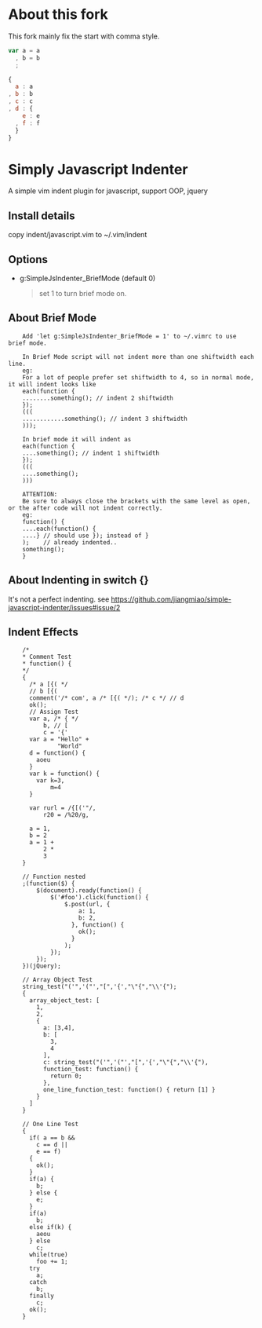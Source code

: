 About this fork
====
This fork mainly fix the start with comma style.

```javascript
var a = a
  , b = b
  ;

{
  a : a
, b : b
, c : c
, d : {
    e : e
  , f : f
  }
}
```

Simply Javascript Indenter
==========================
A simple vim indent plugin for javascript, support OOP, jquery

Install details
---------------

copy indent/javascript.vim to ~/.vim/indent

Options
-------
* g:SimpleJsIndenter_BriefMode (default 0)
  > set 1 to turn brief mode on.

About Brief Mode
----------------
        Add 'let g:SimpleJsIndenter_BriefMode = 1' to ~/.vimrc to use brief mode.

        In Brief Mode script will not indent more than one shiftwidth each line.
        eg:
        For a lot of people prefer set shiftwidth to 4, so in normal mode, it will indent looks like
        each(function {
        ........something(); // indent 2 shiftwidth
        });
        (((
        ............something(); // indent 3 shiftwidth
        )));

        In brief mode it will indent as
        each(function {
        ....something(); // indent 1 shiftwidth
        });
        (((
        ....something();
        )))

        ATTENTION:
        Be sure to always close the brackets with the same level as open, or the after code will not indent correctly.
        eg:
        function() {
        ....each(function() {
        ....} // should use }); instead of }
        );    // already indented..
        something();
        }

About Indenting in switch {}
----------------------------
It's not a perfect indenting.
see https://github.com/jiangmiao/simple-javascript-indenter/issues#issue/2


Indent Effects
--------------
        /*
        * Comment Test 
        * function() {
        */
        {
          /* a [{( */
          // b [{(
          comment('/* com', a /* [{( */); /* c */ // d
          ok();
          // Assign Test
          var a, /* { */
              b, // [
              c = '{'
          var a = "Hello" +
                  "World"
          d = function() {
            aoeu
          }
          var k = function() {
            var k=3,
                m=4
          }

          var rurl = /{[('"/,
              r20 = /%20/g,

          a = 1,
          b = 2
          a = 1 +
              2 *
              3
        }

        // Function nested
        ;(function($) {
            $(document).ready(function() {
                $('#foo').click(function() {
                    $.post(url, {
                        a: 1, 
                        b: 2,
                      }, function() {
                        ok(); 
                      }
                    );
                });
            });
        })(jQuery);

        // Array Object Test
        string_test("('",'("',"[",'{',"\"{","\\'{"); 
        {
          array_object_test: [
            1,
            2,
            {
              a: [3,4],
              b: [
                3,
                4
              ],
              c: string_test("('",'("',"[",'{',"\"{","\\'{"),
              function_test: function() {
                return 0;
              },
              one_line_function_test: function() { return [1] }
            }
          ]
        }

        // One Line Test
        {
          if( a == b &&
            c == d ||
            e == f) 
          {
            ok();
          }
          if(a) {
            b;
          } else {
            e;
          }
          if(a)
            b;
          else if(k) {
            aeou
          } else
            c;
          while(true)
            foo += 1;
          try
            a;
          catch
            b;
          finally
            c;
          ok();
        }

